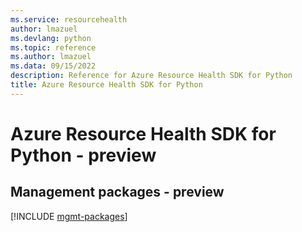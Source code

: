 ```yaml
---
ms.service: resourcehealth
author: lmazuel
ms.devlang: python
ms.topic: reference
ms.author: lmazuel
ms.data: 09/15/2022
description: Reference for Azure Resource Health SDK for Python
title: Azure Resource Health SDK for Python
---
```

# Azure Resource Health SDK for Python - preview

## Management packages - preview
[!INCLUDE [mgmt-packages](resource-health-mgmt-index.md)]